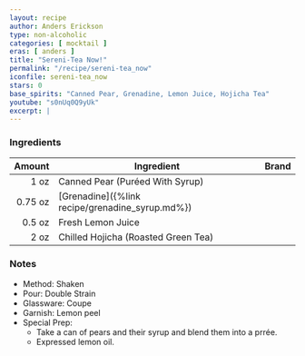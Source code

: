 ```yaml
---
layout: recipe
author: Anders Erickson
type: non-alcoholic
categories: [ mocktail ]
eras: [ anders ]
title: "Sereni-Tea Now!"
permalink: "/recipe/sereni-tea_now"
iconfile: sereni-tea_now
stars: 0
base_spirits: "Canned Pear, Grenadine, Lemon Juice, Hojicha Tea"
youtube: "s0nUq0Q9yUk"
excerpt: |
---
```


### Ingredients

|  Amount | Ingredient                                      | Brand |
| ------: | ----------------------------------------------- | ----- |
|    1 oz | Canned Pear (Puréed With Syrup)                 |
| 0.75 oz | [Grenadine]({%link recipe/grenadine_syrup.md%}) |
|  0.5 oz | Fresh Lemon Juice                               |
|    2 oz | Chilled Hojicha (Roasted Green Tea)             |

### Notes

- Method: Shaken
- Pour: Double Strain
- Glassware: Coupe
- Garnish: Lemon peel
- Special Prep: 
  - Take a can of pears and their syrup and blend them into a prrée.
  - Expressed lemon oil.
